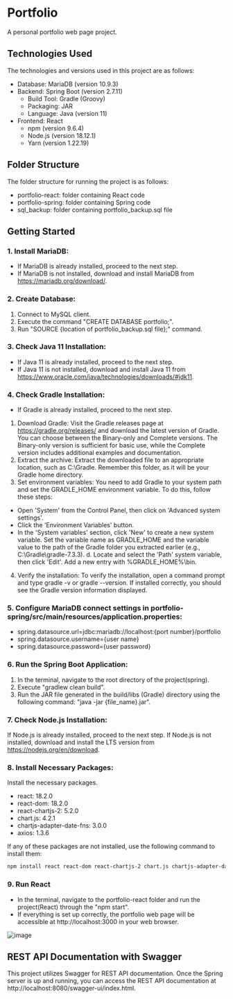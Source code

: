 # Portfolio

A personal portfolio web page project.

## Technologies Used

The technologies and versions used in this project are as follows:

- Database: MariaDB (version 10.9.3)
- Backend: Spring Boot (version 2.7.11)
  - Build Tool: Gradle (Groovy)
  - Packaging: JAR
  - Language: Java (version 11)
- Frontend: React
  - npm (version 9.6.4)
  - Node.js (version 18.12.1)
  - Yarn (version 1.22.19)
## Folder Structure

The folder structure for running the project is as follows:

- portfolio-react: folder containing React code
- portfolio-spring: folder containing Spring code
- sql_backup: folder containing portfolio_backup.sql file
## Getting Started

### 1. Install MariaDB:

- If MariaDB is already installed, proceed to the next step.
- If MariaDB is not installed, download and install MariaDB from https://mariadb.org/download/.

### 2. Create Database:

  1. Connect to MySQL client.
  2. Execute the command "CREATE DATABASE portfolio;".
  3. Run "SOURCE {location of portfolio_backup.sql file};" command.

### 3. Check Java 11 Installation:

- If Java 11 is already installed, proceed to the next step.
- If Java 11 is not installed, download and install Java 11 from https://www.oracle.com/java/technologies/downloads/#jdk11.
### 4. Check Gradle Installation:

- If Gradle is already installed, proceed to the next step.
1. Download Gradle: Visit the Gradle releases page at https://gradle.org/releases/ and download the latest version of Gradle. You can choose between the Binary-only and Complete versions. The Binary-only version is sufficient for basic use, while the Complete version includes additional examples and documentation.
2. Extract the archive: Extract the downloaded file to an appropriate location, such as C:\Gradle. Remember this folder, as it will be your Gradle home directory.
3. Set environment variables: You need to add Gradle to your system path and set the GRADLE_HOME environment variable. To do this, follow these steps:
  - Open 'System' from the Control Panel, then click on 'Advanced system settings'.
  - Click the 'Environment Variables' button.
  - In the 'System variables' section, click 'New' to create a new system variable. Set the variable name as GRADLE_HOME and the variable value to the path of the Gradle folder you extracted earlier (e.g., C:\Gradle\gradle-7.3.3).
  d. Locate and select the 'Path' system variable, then click 'Edit'. Add a new entry with %GRADLE_HOME%\bin.
4. Verify the installation: To verify the installation, open a command prompt and type gradle -v or gradle --version. If installed correctly, you should see the Gradle version information displayed.

### 5. Configure MariaDB connect settings in portfolio-spring/src/main/resources/application.properties:

- spring.datasource.url=jdbc:mariadb://localhost:{port number}/portfolio
- spring.datasource.username={user name}
- spring.datasource.password={user password}
### 6. Run the Spring Boot Application:

  1. In the terminal, navigate to the root directory of the project(spring).
  2. Execute "gradlew clean build".
  3. Run the JAR file generated in the build/libs (Gradle) directory using the following command: "java -jar {file_name}.jar".

### 7. Check Node.js Installation:

If Node.js is already installed, proceed to the next step.
If Node.js is not installed, download and install the LTS version from https://nodejs.org/en/download.
### 8. Install Necessary Packages:

Install the necessary packages.

- react: 18.2.0
- react-dom: 18.2.0
- react-chartjs-2: 5.2.0
- chart.js: 4.2.1
- chartjs-adapter-date-fns: 3.0.0
- axios: 1.3.6

If any of these packages are not installed, use the following command to install them:

```bash
npm install react react-dom react-chartjs-2 chart.js chartjs-adapter-date-fns axios

```

### 9. Run React

- In the terminal, navigate to the portfolio-react folder and run the project(React) through the "npm start".
- If everything is set up correctly, the portfolio web page will be accessible at http://localhost:3000 in your web browser.

![image](https://user-images.githubusercontent.com/107410759/233843051-68ddc39c-e7cd-4315-83b9-50c3a43c2b32.png)

## REST API Documentation with Swagger
This project utilizes Swagger for REST API documentation. Once the Spring server is up and running, you can access the REST API documentation at http://localhost:8080/swagger-ui/index.html.
